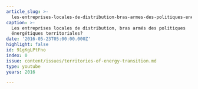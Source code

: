```yaml
---
article_slug: >-
  les-entreprises-locales-de-distribution-bras-armes-des-politiques-energetiques-territoriales
caption: >-
  Les entreprises locales de distribution, bras armés des politiques
  énergétiques territoriales?
date: '2016-05-23T05:00:00.000Z'
highlight: false
id: 91gKgLPtFno
index: 0
issue: content/issues/territories-of-energy-transition.md
type: youtube
years: 2016

---
```


